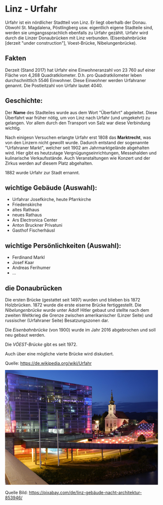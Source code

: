 ﻿# Linz - Urfahr

Urfahr ist ein nördlicher Stadtteil von Linz. Er liegt oberhalb der Donau. 
Obwohl St. Magdalena, Pöstlingberg usw. eigentlich eigene Stadteile sind, werden sie
umgangssprachlich ebenfalls zu Urfahr gezählt.
Urfahr wird durch die Linzer Donaubrücken mit Linz verbunden. (Eisenbahnbrücke [derzeit "under construction"], Voest-Brücke,
Nibelungenbrücke).

## Fakten

Derzeit (Stand 2017) hat Urfahr eine Einwohneranzahl von 23 760 auf einer Fläche
von 4,268 Quadratkilometer. D.h. pro Quadratkilometer leben durchschnittlich 5546 Einwohner.
Diese Einwohner werden Urfahraner genannt. Die Postleitzahl von Urfahr lautet 4040.

## Geschichte:

Der **Name** des Stadteiles wurde aus dem Wort "Überfahrt" abgeleitet. Diese Überfahrt war
früher nötig, um von Linz nach Urfahr (und umgekehrt) zu gelangen. Vor allem durch den
Transport von Salz war diese Verbindung wichtig.

Nach einigesn Versuchen erlangte Urfahr erst 1808 das **Marktrecht**, was von den Linzern nicht
gewollt wurde. Dadurch entstand der sogenannte "Urfahraner Markt", welcher seit 1902 am Jahrmarktgelände
abgehalten wird. Hier gibt es heutzutage Vergnügungseinrichtungen, Messehalden und kulinarische Verkaufsstände.
Auch Veranstaltungen wie Konzert und der Zirkus werden auf diesem Platz abgehalten.

1882 wurde Urfahr zur Stadt ernannt.

## wichtige Gebäude (Auswahl):

* Urfahrar Josefkirche, heute Pfarrkirche
* Friedenskirche
* altes Rathaus
* neues Rathaus
* Ars Electronica Center
* Anton Bruckner Privatuni
* Gasthof Fischerhäusl

## wichtige Persönlichkeiten (Auswahl):

* Ferdinand Markl
* Josef Kaar
* Andreas Ferihumer
* ...

## die Donaubrücken

Die ersten Brücke (gestattet seit 1497) wurden und blieben bis 1872 Holzbrücken. 1872 wurde
die erste eiserne Brücke fertiggestellt. Die *Nibelungenbrücke* wurde unter Adolf Hitler gebaut und stellte
nach dem zweiten Weltkrieg die Grenze zwischen amerikanischer (Linzer Seite) und russischer (Urfahraner Seite)
Besatzungszonen dar.

Die *Eisenbahnbrücke* (von 1900) wurde im Jahr 2016 abgebrochen und soll neu gebaut werden.

Die *VÖEST-Brücke* gibt es seit 1972.

Auch über eine mögliche vierte Brücke wird diskutiert.
 
Quelle: https://de.wikipedia.org/wiki/Urfahr



![LinzUrfahr](Linz_Urfahr_pic.jpg)

Quelle Bild: https://pixabay.com/de/linz-gebäude-nacht-architektur-853946/